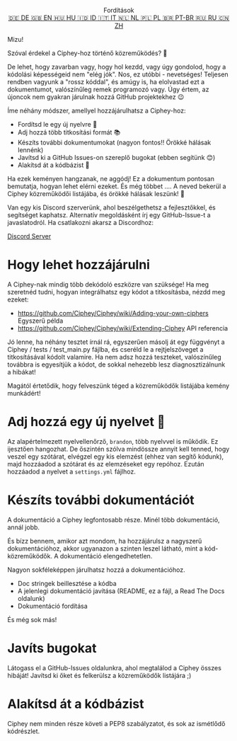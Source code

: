 <p align="center">
Fordítások <br>
<a href=https://github.com/Ciphey/Ciphey/tree/master/translations/de/CONTRIBUTING.md>🇩🇪 DE   </a>
<a href=https://github.com/Ciphey/Ciphey/tree/master/CONTRIBUTING.md>🇬🇧 EN   </a>
<a href=https://github.com/Ciphey/Ciphey/tree/master/translations/hu/CONTRIBUTING.md>🇭🇺 HU   </a>
<a href=https://github.com/Ciphey/Ciphey/tree/master/translations/id/CONTRIBUTING.md>🇮🇩 ID   </a>
<a href=https://github.com/Ciphey/Ciphey/tree/master/translations/it/CONTRIBUTING.md>🇮🇹 IT   </a>
<a href=https://github.com/Ciphey/Ciphey/tree/master/translations/nl/CONTRIBUTING.md>🇳🇱 NL   </a>
<a href=https://github.com/Ciphey/Ciphey/tree/master/translations/pl/CONTRIBUTING.md>🇵🇱 PL   </a>
<a href=https://github.com/Ciphey/Ciphey/tree/master/translations/pt-br/CONTRIBUTING.md>🇧🇷 PT-BR   </a>
<a href=https://github.com/Ciphey/Ciphey/tree/master/translations/ru/CONTRIBUTING.md>🇷🇺 RU   </a>
<a href=https://github.com/Ciphey/Ciphey/tree/master/translations/zh/CONTRIBUTING.md>🇨🇳 ZH   </a>
</p>

Mizu!

Szóval érdekel a Ciphey-hoz történő közreműködés? 🤔

De lehet, hogy zavarban vagy, hogy hol kezdd, vagy úgy gondolod, hogy a kódolási képességeid nem "elég jók". Nos, ez utóbbi - nevetséges! Teljesen rendben vagyunk a "rossz kóddal", és amúgy is, ha elolvastad ezt a dokumentumot, valószínűleg remek programozó vagy. Úgy értem, az újoncok nem gyakran járulnak hozzá GitHub projektekhez 😉

Íme néhány módszer, amellyel hozzájárulhatsz a Ciphey-hoz:

- Fordítsd le egy új nyelvre 🧏
- Adj hozzá több titkosítási formát 📚
- Készíts további dokumentumokat (nagyon fontos‼️ Örökké hálásak lennénk)
- Javítsd ki a GitHub Issues-on szereplő bugokat (ebben segítünk 😊)
- Alakítsd át a kódbázist 🥺

Ha ezek keményen hangzanak, ne aggódj! Ez a dokumentum pontosan bemutatja, hogyan lehet elérni ezeket. És még többet .... A neved bekerül a Ciphey közreműködői listájába, és örökké hálásak leszünk! 🙏

Van egy kis Discord szerverünk, ahol beszélgethetsz a fejlesztőkkel, és segítséget kaphatsz. Alternatív megoldásként írj egy GitHub-Issue-t a javaslatodról. Ha csatlakozni akarsz a Discordhoz:

[Discord Server](https://discord.gg/KfyRUWw)

# Hogy lehet hozzájárulni

A Ciphey-nak mindig több dekódoló eszközre van szüksége! Ha meg szeretnéd tudni, hogyan integrálhatsz egy kódot a titkosításba, nézdd meg ezeket:

- <https://github.com/Ciphey/Ciphey/wiki/Adding-your-own-ciphers> Egyszerű példa
- <https://github.com/Ciphey/Ciphey/wiki/Extending-Ciphey> API referencia

Jó lenne, ha néhány tesztet írnál rá, egyszerűen másolj át egy függvényt a Ciphey / tests / test_main.py fájlba, és cseréld le a rejtjelszöveget a titkosításával kódolt valamire. Ha nem adsz hozzá teszteket, valószínűleg továbbra is egyesítjük a kódot, de sokkal nehezebb lesz diagnosztizálnunk a hibákat!

Magától értetődik, hogy felveszünk téged a közreműködők listájába kemény munkádért!

# Adj hozzá egy új nyelvet 🧏

Az alapértelmezett nyelvellenőrző, `brandon`, több nyelvvel is működik. Ez ijesztően hangozhat.
De őszintén szólva mindössze annyit kell tenned, hogy veszel egy szótárat, elvégzel egy kis elemzést (ehhez van segítő kódunk), majd hozzáadod a szótárat és az elemzéseket egy repóhoz. Ezután hozzáadod a nyelvet a `settings.yml` fájlhoz.

# Készíts további dokumentációt

A dokumentáció a Ciphey legfontosabb része. Minél több dokumentáció, annál jobb.

És bízz bennem, amikor azt mondom, ha hozzájárulsz a nagyszerű dokumentációhoz, akkor ugyanazon a szinten leszel látható, mint a kód-közreműködők. A dokumentáció elengedhetetlen.

Nagyon sokféleképpen járulhatsz hozzá a dokumentációhoz.

- Doc stringek beillesztése a kódba
- A jelenlegi dokumentáció javítása (README, ez a fájl, a Read The Docs oldalunk)
- Dokumentáció fordítása

És még sok más!

# Javíts bugokat

Látogass el a GitHub-Issues oldalunkra, ahol megtalálod a Ciphey összes hibáját! Javítsd ki őket és felkerülsz a közreműködők listájára ;)

# Alakítsd át a kódbázist

Ciphey nem minden része követi a PEP8 szabályzatot, és sok az ismétlődő kódrészlet.
